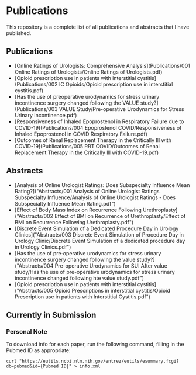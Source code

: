 # Publications

This repository is a complete list of all publications and abstracts that I have published.

## Publications

- [Online Ratings of Urologists: Comprehensive Analysis](Publications/001 Online Ratings of Urologists/Online Ratings of Urologists.pdf)
- [Opioid prescription use in patients with interstitial cystitis](Publications/002 IC Opioids/Opioid prescription use in interstitial cystitis.pdf)
- [Has the use of preoperative urodynamics for stress urinary incontinence surgery changed following the VALUE study?](Publications/003 VALUE Study/Pre-operative Urodynamics for Stress Urinary Incontinence.pdf)
- [Responsiveness of Inhaled Epoprostenol in Respiratory Failure due to COVID-19](Publications/004 Epoprostenol COVID/Responsiveness of Inhaled Epoprostenol in COVID Respiratory Failure.pdf)
- [Outcomes of Renal Replacement Therapy in the Critically Ill with COVID-19](Publications/005 RRT COVID/Outcomes of Renal Replacement Therapy in the Critically Ill with COVID-19.pdf)

## Abstracts

- [Analysis of Online Urologist Ratings: Does Subspecialty Influence Mean Rating?]("Abstracts/001 Analysis of Online Urologist Ratings Subspecialty Influence/Analysis of Online Urologist Ratings - Does Subspecialty Influence Mean Rating.pdf")
- [Effect of Body Mass Index on Recurrence Following Urethroplasty]("Abstracts/002 Effect of BMI on Recurrence of Urethroplasty/Effect of BMI on Recurrence Following Urethroplasty.pdf")
- [Discrete Event Simulation of a Dedicated Procedure Day in Urology Clinics]("Abstracts/003 Discrete Event Simulation of Procedure Day in Urology Clinic/Discrete Event Simulation of a dedicated procedure day in Urology Clinics.pdf")
- [Has the use of pre‐operative urodynamics for stress urinary incontinence surgery changed following the value study?]("Abstracts/004 Pre-operative Urodynamics for SUI After value study/Has the use of pre-operative urodynamics for stress urinary incontinence changed following hte value study.pdf")
- [Opioid prescription use in patients with interstitial cystitis] ("Abstracts/005 Opioid Prescriptions in interstitial cystitis/Opioid Prescription use in patients with Interstitial Cystitis.pdf")

## Currently in Submission



### Personal Note

To download info for each paper, run the following command, filling in the Pubmed ID as appropriate:

```
curl "https://eutils.ncbi.nlm.nih.gov/entrez/eutils/esummary.fcgi?db=pubmed&id={Pubmed ID}" > info.xml
```
